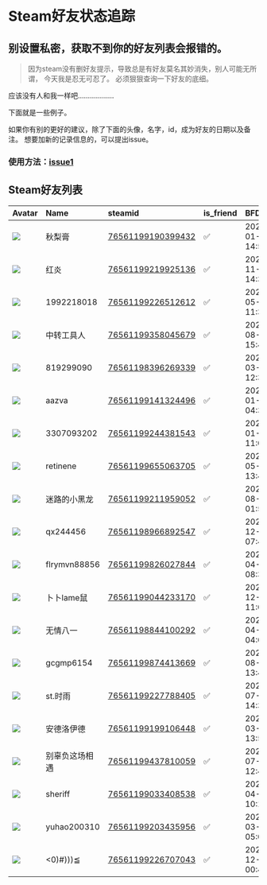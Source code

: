 # Steam好友状态追踪
## 别设置私密，获取不到你的好友列表会报错的。

> 因为steam没有删好友提示，导致总是有好友莫名其妙消失，别人可能无所谓，
> 今天我是忍无可忍了。 必须狠狠查询一下好友的底细。

应该没有人和我一样吧………………

下面就是一些例子。

如果你有别的更好的建议，除了下面的头像，名字，id，成为好友的日期以及备注。 想要加新的记录信息的，可以提出issue。

### 使用方法：[issue1](https://github.com/systemannounce/SteamFriends/issues/1)


## Steam好友列表
| Avatar                                                                            | Name         | steamid                                                                     | is_friend   | BFD                 | removed_time   | Remark   |
|:----------------------------------------------------------------------------------|:-------------|:----------------------------------------------------------------------------|:------------|:--------------------|:---------------|:---------|
| ![](https://avatars.steamstatic.com/41a73fc468a1e1fd8c3f0eae46ea8cde93f6a823.jpg) | 秋梨膏          | [76561199190399432](https://steamcommunity.com/profiles/76561199190399432/) | ✅           | 2025-01-29 14:50:48 |                |          |
| ![](https://avatars.steamstatic.com/4cfe0fee0487a3b9575b80e21fb3f046270ddd14.jpg) | 红炎           | [76561199219925136](https://steamcommunity.com/profiles/76561199219925136/) | ✅           | 2022-11-18 14:33:51 |                |          |
| ![](https://avatars.steamstatic.com/5e78d6f85388bde06978d8a7e66ca2e268e0e77e.jpg) | 1992218018   | [76561199226512612](https://steamcommunity.com/profiles/76561199226512612/) | ✅           | 2025-05-04 11:30:05 |                |          |
| ![](https://avatars.steamstatic.com/fef49e7fa7e1997310d705b2a6158ff8dc1cdfeb.jpg) | 中转工具人        | [76561199358045679](https://steamcommunity.com/profiles/76561199358045679/) | ✅           | 2024-08-20 15:45:13 |                |          |
| ![](https://avatars.steamstatic.com/fef49e7fa7e1997310d705b2a6158ff8dc1cdfeb.jpg) | 819299090    | [76561198396269339](https://steamcommunity.com/profiles/76561198396269339/) | ✅           | 2025-03-09 12:31:40 |                |          |
| ![](https://avatars.steamstatic.com/e1dde7fe207a397634580d4755f7890ccf24ddd7.jpg) | aazva        | [76561199141324496](https://steamcommunity.com/profiles/76561199141324496/) | ✅           | 2025-01-10 04:32:43 |                |          |
| ![](https://avatars.steamstatic.com/1798d5c661720bd9a1d648871ab45fab3d610b5d.jpg) | 3307093202   | [76561199244381543](https://steamcommunity.com/profiles/76561199244381543/) | ✅           | 2025-01-09 11:09:56 |                |          |
| ![](https://avatars.steamstatic.com/f6112829b743c6be4a979a30f32070b3dfd3363b.jpg) | retinene     | [76561199655063705](https://steamcommunity.com/profiles/76561199655063705/) | ✅           | 2025-05-04 13:43:10 |                |          |
| ![](https://avatars.steamstatic.com/fef49e7fa7e1997310d705b2a6158ff8dc1cdfeb.jpg) | 迷路的小黑龙       | [76561199211959052](https://steamcommunity.com/profiles/76561199211959052/) | ✅           | 2025-08-18 01:55:36 |                |          |
| ![](https://avatars.steamstatic.com/cbc910b68a51cfb6b2824ef6f0039b3415b3c7ac.jpg) | qx244456     | [76561198966892547](https://steamcommunity.com/profiles/76561198966892547/) | ✅           | 2021-12-10 07:43:42 |                |          |
| ![](https://avatars.steamstatic.com/fef49e7fa7e1997310d705b2a6158ff8dc1cdfeb.jpg) | flrymvn88856 | [76561199826027844](https://steamcommunity.com/profiles/76561199826027844/) | ✅           | 2025-04-20 08:30:24 |                |          |
| ![](https://avatars.steamstatic.com/e50b6c10c6d6aaf1ad91607bf2565bb2c4299477.jpg) | 卜卜lame鼠      | [76561199044233170](https://steamcommunity.com/profiles/76561199044233170/) | ✅           | 2021-12-03 11:05:23 |                |          |
| ![](https://avatars.steamstatic.com/f48d0711ce228462c670087a4500e8ce791713d8.jpg) | 无情八一         | [76561198844100292](https://steamcommunity.com/profiles/76561198844100292/) | ✅           | 2024-04-27 04:01:34 |                |          |
| ![](https://avatars.steamstatic.com/fef49e7fa7e1997310d705b2a6158ff8dc1cdfeb.jpg) | gcgmp6154    | [76561199874413669](https://steamcommunity.com/profiles/76561199874413669/) | ✅           | 2025-08-25 13:41:52 |                |          |
| ![](https://avatars.steamstatic.com/ef1e6e2b48bc1efce123dd11ff22f291b6978c75.jpg) | st.时雨        | [76561199227788405](https://steamcommunity.com/profiles/76561199227788405/) | ✅           | 2022-07-04 14:38:29 |                |          |
| ![](https://avatars.steamstatic.com/fef49e7fa7e1997310d705b2a6158ff8dc1cdfeb.jpg) | 安德洛伊德        | [76561199199106448](https://steamcommunity.com/profiles/76561199199106448/) | ✅           | 2024-03-21 13:55:04 |                |          |
| ![](https://avatars.steamstatic.com/1262674798e7c363748dcf49665c582ea22aae4c.jpg) | 别辜负这场相遇      | [76561199437810059](https://steamcommunity.com/profiles/76561199437810059/) | ✅           | 2023-07-18 12:48:53 |                |          |
| ![](https://avatars.steamstatic.com/17067424107d5c600965d0a91b66fbfe05c12ae4.jpg) | sheriff      | [76561199033408538](https://steamcommunity.com/profiles/76561199033408538/) | ✅           | 2025-04-21 10:12:00 |                |          |
| ![](https://avatars.steamstatic.com/fef49e7fa7e1997310d705b2a6158ff8dc1cdfeb.jpg) | yuhao200310  | [76561199203435956](https://steamcommunity.com/profiles/76561199203435956/) | ✅           | 2024-03-22 05:05:24 |                |          |
| ![](https://avatars.steamstatic.com/9008d2441e78287a9e6cd69122177526cecdfef6.jpg) | <0)#)))≦     | [76561199226707043](https://steamcommunity.com/profiles/76561199226707043/) | ✅           | 2021-12-14 00:44:41 |                |          |